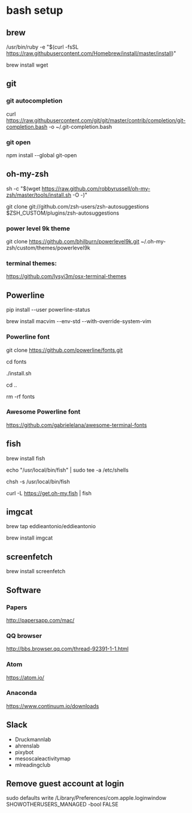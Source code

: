 # bash setup

## brew
/usr/bin/ruby -e "$(curl -fsSL https://raw.githubusercontent.com/Homebrew/install/master/install)"

brew install wget

## git 
### git autocompletion
curl https://raw.githubusercontent.com/git/git/master/contrib/completion/git-completion.bash -o ~/.git-completion.bash

### git open
npm install --global git-open

## oh-my-zsh
sh -c "$(wget https://raw.github.com/robbyrussell/oh-my-zsh/master/tools/install.sh -O -)"

git clone git://github.com/zsh-users/zsh-autosuggestions $ZSH_CUSTOM/plugins/zsh-autosuggestions

### power level 9k theme
git clone https://github.com/bhilburn/powerlevel9k.git ~/.oh-my-zsh/custom/themes/powerlevel9k

### terminal themes:
https://github.com/lysyi3m/osx-terminal-themes

## Powerline
pip install --user powerline-status

brew install macvim --env-std --with-override-system-vim

### Powerline font
git clone https://github.com/powerline/fonts.git

cd fonts

./install.sh

cd ..

rm -rf fonts

### Awesome Powerline font
https://github.com/gabrielelana/awesome-terminal-fonts

## fish
brew install fish

echo "/usr/local/bin/fish" | sudo tee -a /etc/shells

chsh -s /usr/local/bin/fish

curl -L https://get.oh-my.fish | fish

## imgcat
brew tap eddieantonio/eddieantonio

brew install imgcat 

## screenfetch
brew install screenfetch 



## Software

### Papers
http://papersapp.com/mac/

### QQ browser
http://bbs.browser.qq.com/thread-92391-1-1.html

### Atom
https://atom.io/

### Anaconda
https://www.continuum.io/downloads

## Slack
* Druckmannlab
* ahrenslab
* pixybot
* mesoscaleactivitymap
* mlreadingclub

## Remove guest account at login

sudo defaults write /Library/Preferences/com.apple.loginwindow SHOWOTHERUSERS_MANAGED -bool FALSE
